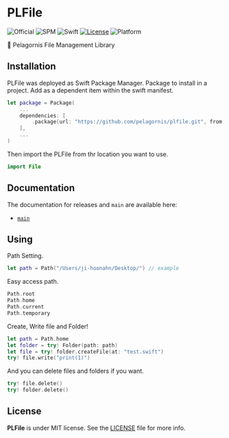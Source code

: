 # PLFile
![Official](https://img.shields.io/badge/project-official-green.svg?colorA=303033&colorB=226af6&label=Pelagornis)
![SPM](https://img.shields.io/badge/SPM-compatible-brightgreen.svg)
![Swift](https://img.shields.io/badge/Swift-5.7-orange.svg)
[![License](https://img.shields.io/github/license/pelagornis/plfile)](https://github.com/pelagornis/plfile/blob/main/LICENSE)
![Platform](https://img.shields.io/badge/platforms-macOS%2010.5-red)

📁 Pelagornis File Management Library

## Installation
PLFile was deployed as Swift Package Manager. Package to install in a project. Add as a dependent item within the swift manifest.
```swift
let package = Package(
    ...
    dependencies: [
        .package(url: "https://github.com/pelagornis/plfile.git", from: "1.0.4")
    ],
    ...
)
```
Then import the PLFile from thr location you want to use.

```swift
import File
```

## Documentation
The documentation for releases and ``main`` are available here:
- [``main``](https://pelagornis.github.io/plfile/main/documentation/file)


## Using

Path Setting.
```swift
let path = Path("/Users/ji-hoonahn/Desktop/") // example
```

Easy access path.
```swift
Path.root
Path.home
Path.current
Path.temporary
```

Create, Write file and Folder!
```swift
let path = Path.home
let folder = try! Folder(path: path)
let file = try! folder.createFile(at: "test.swift")
try! file.write("print(1)")
```

And you can delete files and folders if you want.

```swift
try! file.delete()
try! folder.delete()
```

## License
**PLFile** is under MIT license. See the [LICENSE](LICENSE) file for more info.
